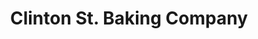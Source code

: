 ---
title: "Clinton St. Baking Company"
url: /new-york/clinton-st-baking-company/
shop: Bäckerei
---